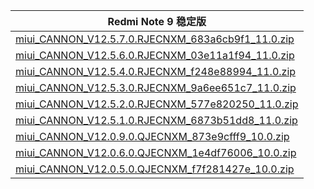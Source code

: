 | Redmi Note 9  稳定版    |
| ---- |
| [miui_CANNON_V12.5.7.0.RJECNXM_683a6cb9f1_11.0.zip](https://hugeota.d.miui.com/V12.5.7.0.RJECNXM/miui_CANNON_V12.5.7.0.RJECNXM_683a6cb9f1_11.0.zip)    |
| [miui_CANNON_V12.5.6.0.RJECNXM_03e11a1f94_11.0.zip](https://hugeota.d.miui.com/V12.5.6.0.RJECNXM/miui_CANNON_V12.5.6.0.RJECNXM_03e11a1f94_11.0.zip)    |
| [miui_CANNON_V12.5.4.0.RJECNXM_f248e88994_11.0.zip](https://hugeota.d.miui.com/V12.5.4.0.RJECNXM/miui_CANNON_V12.5.4.0.RJECNXM_f248e88994_11.0.zip)    |
| [miui_CANNON_V12.5.3.0.RJECNXM_9a6ee651c7_11.0.zip](https://hugeota.d.miui.com/V12.5.3.0.RJECNXM/miui_CANNON_V12.5.3.0.RJECNXM_9a6ee651c7_11.0.zip)    |
| [miui_CANNON_V12.5.2.0.RJECNXM_577e820250_11.0.zip](https://hugeota.d.miui.com/V12.5.2.0.RJECNXM/miui_CANNON_V12.5.2.0.RJECNXM_577e820250_11.0.zip)    |
| [miui_CANNON_V12.5.1.0.RJECNXM_6873b51dd8_11.0.zip](https://hugeota.d.miui.com/V12.5.1.0.RJECNXM/miui_CANNON_V12.5.1.0.RJECNXM_6873b51dd8_11.0.zip)    |
| [miui_CANNON_V12.0.9.0.QJECNXM_873e9cfff9_10.0.zip](https://hugeota.d.miui.com/V12.0.9.0.QJECNXM/miui_CANNON_V12.0.9.0.QJECNXM_873e9cfff9_10.0.zip)    |
| [miui_CANNON_V12.0.6.0.QJECNXM_1e4df76006_10.0.zip](https://hugeota.d.miui.com/V12.0.6.0.QJECNXM/miui_CANNON_V12.0.6.0.QJECNXM_1e4df76006_10.0.zip)    |
| [miui_CANNON_V12.0.5.0.QJECNXM_f7f281427e_10.0.zip](https://hugeota.d.miui.com/V12.0.5.0.QJECNXM/miui_CANNON_V12.0.5.0.QJECNXM_f7f281427e_10.0.zip)    |
